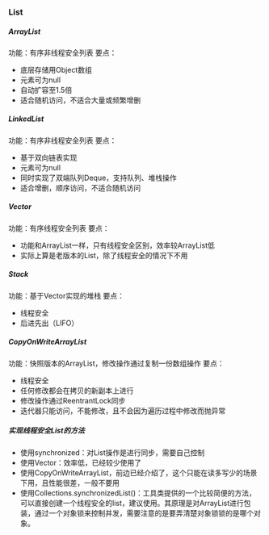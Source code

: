 ### List ###
##### ArrayList #####
功能：有序非线程安全列表
要点：

* 底层存储用Object数组
* 元素可为null
* 自动扩容至1.5倍
* 适合随机访问，不适合大量或频繁增删

##### LinkedList #####
功能：有序非线程安全列表
要点：

* 基于双向链表实现
* 元素可为null
* 同时实现了双端队列Deque，支持队列、堆栈操作
* 适合增删，顺序访问，不适合随机访问

##### Vector #####
功能：有序线程安全列表
要点：

* 功能和ArrayList一样，只有线程安全区别，效率较ArrayList低
* 实际上算是老版本的List，除了线程安全的情况下不用

##### Stack #####
功能：基于Vector实现的堆栈
要点：

* 线程安全
* 后进先出（LIFO）

##### CopyOnWriteArrayList #####
功能：快照版本的ArrayList，修改操作通过复制一份数组操作
要点：

* 线程安全
* 任何修改都会在拷贝的新副本上进行
* 修改操作通过ReentrantLock同步
* 迭代器只能访问，不能修改，且不会因为遍历过程中修改而抛异常

##### 实现线程安全List的方法 #####
* 使用synchronized：对List操作是进行同步，需要自己控制
* 使用Vector：效率低，已经较少使用了
* 使用CopyOnWriteArrayList，前边已经介绍了，这个只能在读多写少的场景下用，且性能很差，一般不要用
* 使用Collections.synchronizedList()：工具类提供的一个比较简便的方法，可以直接创建一个线程安全的list，建议使用。其原理是对ArrayList进行包装，通过一个对象锁来控制并发，需要注意的是要弄清楚对象锁锁的是哪个对象。

